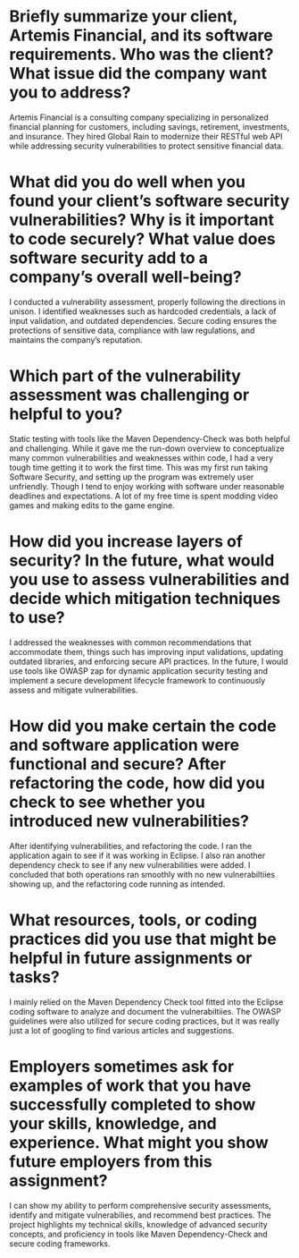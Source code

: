 # Briefly summarize your client, Artemis Financial, and its software requirements. Who was the client? What issue did the company want you to address?
Artemis Financial is a consulting company specializing in personalized financial planning for customers, including savings, retirement, investments, and insurance. They hired Global Rain to modernize their RESTful web API while addressing security vulnerabilities to protect sensitive financial data.

# What did you do well when you found your client’s software security vulnerabilities? Why is it important to code securely? What value does software security add to a company’s overall well-being?
I conducted a vulnerability assessment, properly following the directions in unison. I identified weaknesses such as hardcoded credentials, a lack of input validation, and outdated dependencies. Secure coding ensures the protections of sensitive data, compliance with law regulations, and maintains the company’s reputation.

# Which part of the vulnerability assessment was challenging or helpful to you?
Static testing with tools like the Maven Dependency-Check was both helpful and challenging.  While it gave me the run-down overview to conceptualize many common vulnerabilities and weaknesses within code, I had a very tough time getting it to work the first time. This was my first run taking Software Security, and setting up the program was extremely user unfriendly. Though I tend to enjoy working with software under reasonable deadlines and expectations. A lot of my free time is spent modding video games and making edits to the game engine. 

# How did you increase layers of security? In the future, what would you use to assess vulnerabilities and decide which mitigation techniques to use? 
I addressed the weaknesses with common recommendations that accommodate them, things such has improving input validations, updating outdated libraries, and enforcing secure API practices. In the future, I would use tools like OWASP zap for dynamic application security testing and implement a secure development lifecycle framework to continuously assess and mitigate vulnerabilities. 

# How did you make certain the code and software application were functional and secure? After refactoring the code, how did you check to see whether you introduced new vulnerabilities?
After identifying vulnerabilities, and refactoring the code. I ran the application again to see if it was working in Eclipse. I also ran another dependency check to see if any new vulnerabilities were added. I concluded that both operations ran smoothly with no new vulnerabiltiies showing up, and the refactoring code running as intended.

# What resources, tools, or coding practices did you use that might be helpful in future assignments or tasks?
I mainly relied on the Maven Dependency Check tool fitted into the Eclipse coding software to analyze and document the vulnerabiltiies. The OWASP guidelines were also utilized for secure coding practices, but it was really just a lot of googling to find various articles and suggestions. 

# Employers sometimes ask for examples of work that you have successfully completed to show your skills, knowledge, and experience. What might you show future employers from this assignment?
I can show my ability to perform comprehensive security assessments, identify and mitigate vulnerabilies, and recommend best practices. The project highlights my technical skills, knowledge of advanced security concepts, and proficiency in tools like Maven Dependency-Check and secure coding frameworks.
